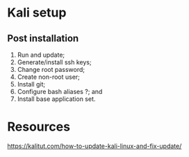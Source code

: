 # Kali setup
## Post installation
1.  Run and update;
2. Generate/install ssh keys;
3. Change root password;
4. Create non-root user;
5. Install git;
6. Configure bash aliases ?; and
7. Install base application set.

# Resources
https://kalitut.com/how-to-update-kali-linux-and-fix-update/
